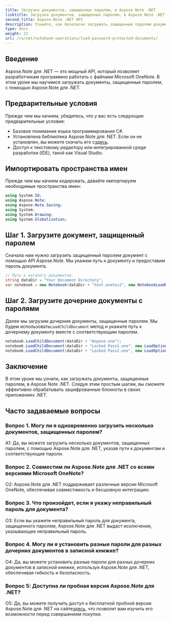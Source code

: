 ```yaml
---
title: Загрузка документов, защищенных паролем, в Aspose Note .NET
linktitle: Загрузка документов, защищенных паролем, в Aspose Note .NET
second_title: Aspose.Note .NET API
description: Узнайте, как безопасно загружать защищенные паролем документы в Aspose Note .NET, используя простые шаги. Обеспечьте конфиденциальность данных с помощью шифрования.
type: docs
weight: 22
url: /ru/net/notebook-operations/load-password-protected-documents/
---
```

## Введение

Aspose.Note для .NET — это мощный API, который позволяет разработчикам программно работать с файлами Microsoft OneNote. В этом уроке мы научимся загружать документы, защищенные паролем, с помощью Aspose.Note для .NET.

## Предварительные условия

Прежде чем мы начнем, убедитесь, что у вас есть следующие предварительные условия:

- Базовое понимание языка программирования C#.
-  Установлена библиотека Aspose.Note для .NET. Если он не установлен, вы можете скачать его с[здесь](https://releases.aspose.com/note/net/).
- Доступ к текстовому редактору или интегрированной среде разработки (IDE), такой как Visual Studio.

## Импортировать пространства имен

Прежде чем мы начнем кодировать, давайте импортируем необходимые пространства имен:

```csharp
using System.IO;
using Aspose.Note;
using Aspose.Note.Saving;
using System;
using System.Drawing;
using System.Globalization;
```

## Шаг 1. Загрузите документ, защищенный паролем

Сначала нам нужно загрузить защищенный паролем документ с помощью API Aspose.Note. Мы укажем путь к документу и предоставим пароль документа.

```csharp
// Путь к каталогу документов.
string dataDir = "Your Document Directory";
var notebook = new Notebook(dataDir + "test.onetoc2", new NotebookLoadOptions() { DeferredLoading = true });
```

## Шаг 2. Загрузите дочерние документы с паролями

 Далее мы загрузим дочерние документы, защищенные паролем. Мы будем использовать`LoadChildDocument` метод и укажите путь к дочернему документу вместе с соответствующим паролем.

```csharp
notebook.LoadChildDocument(dataDir + "Aspose.one");  
notebook.LoadChildDocument(dataDir + "Locked Pass1.one", new LoadOptions() { DocumentPassword = "pass" });
notebook.LoadChildDocument(dataDir + "Locked Pass2.one", new LoadOptions() { DocumentPassword = "pass2" });
```

## Заключение

В этом уроке мы узнали, как загружать документы, защищенные паролем, в Aspose Note .NET. Следуя этим простым шагам, вы сможете эффективно обрабатывать зашифрованные блокноты в своих приложениях .NET.

## Часто задаваемые вопросы

### Вопрос 1. Могу ли я одновременно загрузить несколько документов, защищенных паролем?

A1: Да, вы можете загрузить несколько документов, защищенных паролем, с помощью Aspose.Note для .NET, указав пути к документам и соответствующие пароли.

### Вопрос 2. Совместим ли Aspose.Note для .NET со всеми версиями Microsoft OneNote?

О2: Aspose.Note для .NET поддерживает различные версии Microsoft OneNote, обеспечивая совместимость и бесшовную интеграцию.

### Вопрос 3. Что произойдет, если я укажу неправильный пароль для документа?

О3: Если вы укажете неправильный пароль для документа, защищенного паролем, Aspose.Note для .NET выдаст исключение, указывающее неправильный пароль.

### Вопрос 4. Могу ли я установить разные пароли для разных дочерних документов в записной книжке?

О4: Да, вы можете установить разные пароли для разных дочерних документов в записной книжке, используя Aspose.Note для .NET, обеспечивая гибкость и безопасность.

### Вопрос 5: Доступна ли пробная версия Aspose.Note для .NET?

 О5: Да, вы можете получить доступ к бесплатной пробной версии Aspose.Note для .NET на сайте[здесь](https://releases.aspose.com/), что позволит вам изучить его возможности перед совершением покупки.